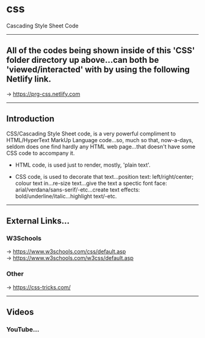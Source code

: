 # css
Cascading Style Sheet Code

-----

## All of the codes being shown inside of this 'CSS' folder directory up above...can both be 'viewed/interacted' with by using the following Netlify link.

-> https://prg-css.netlify.com  

-----

## Introduction

CSS/Cascading Style Sheet code, is a very powerful compliment to HTML/HyperText MarkUp Language code...so, much so that, now-a-days, seldom does one find hardly any HTML web page...that doesn't have some CSS code to accompany it.

- HTML code, is used just to render, mostly, 'plain text'.  

- CSS code, is used to decorate that text...position text: left/right/center; colour text in...re-size text...give the text a spectic font face: arial/verdana/sans-serif/-etc...create text effects: bold/underline/italic...highlight text/-etc.   

-----

## External Links...

### W3Schools

-> https://www.w3schools.com/css/default.asp  
-> https://www.w3schools.com/w3css/default.asp  

### Other

-> https://css-tricks.com/  

-----

## Videos

### YouTube...
